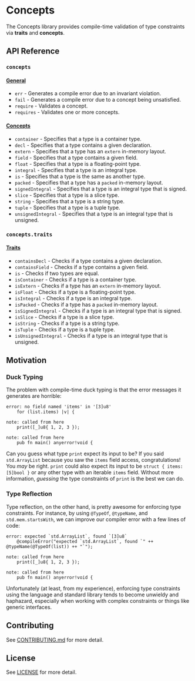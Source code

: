 # Concepts

The Concepts library provides compile-time validation of type constraints via
**traits** and **concepts**.

## API Reference

### `concepts`

#### [General](src/lib.zig)

- `err` - Generates a compile error due to an invariant violation.
- `fail` - Generates a compile error due to a concept being unsatisfied.
- `require` - Validates a concept.
- `requires` - Validates one or more concepts.

#### [Concepts](src/concepts)

- `container` - Specifies that a type is a container type.
- `decl` - Specifies that a type contains a given declaration.
- `extern` - Specifies that a type has an `extern` in-memory layout.
- `field` - Specifies that a type contains a given field.
- `float` - Specifies that a type is a floating-point type.
- `integral` - Specifies that a type is an integral type.
- `is` - Specifies that a type is the same as another type.
- `packed` - Specifies that a type has a `packed` in-memory layout.
- `signedIntegral` - Specifies that a type is an integral type that is signed.
- `slice` - Specifies that a type is a slice type.
- `string` - Specifies that a type is a string type.
- `tuple` - Specifies that a type is a tuple type.
- `unsignedIntegral` - Specifies that a type is an integral type that is unsigned.

### `concepts.traits`

#### [Traits](src/traits)

- `containsDecl` - Checks if a type contains a given declaration.
- `containsField` - Checks if a type contains a given field.
- `is` - Checks if two types are equal.
- `isContainer` - Checks if a type is a container type.
- `isExtern` - Checks if a type has an `extern` in-memory layout.
- `isFloat` - Checks if a type is a floating-point type.
- `isIntegral` - Checks if a type is an integral type.
- `isPacked` - Checks if a type has a `packed` in-memory layout.
- `isSignedIntegral` - Checks if a type is an integral type that is signed.
- `isSlice` - Checks if a type is a slice type.
- `isString` - Checks if a type is a string type.
- `isTuple` - Checks if a type is a tuple type.
- `isUnsignedIntegral` - Checks if a type is an integral type that is unsigned.

## Motivation

### Duck Typing

The problem with compile-time duck typing is that the error messages it
generates are horrible:

```
error: no field named 'items' in '[3]u8'
    for (list.items) |v| {

note: called from here
    print([_]u8{ 1, 2, 3 });

note: called from here
    pub fn main() anyerror!void {

```

Can you guess what type `print` expect its input to be? If you said
`std.ArrayList` because you saw the `items` field access, congratulations! You
*may* be right. `print` could also expect its input to be `struct { items:
[5]bool }` or any other type with an iterable `items` field. Without more
information, *guessing* the type constraints of `print` is the best we can do.

### Type Reflection

Type reflection, on the other hand, is pretty awesome for enforcing type
constraints. For instance, by using `@TypeOf`, `@typeName`, and
`std.mem.startsWith`, we can improve our compiler error with a few lines of
code:

```
error: expected `std.ArrayList`, found `[3]u8`
    @compileError("expected `std.ArrayList`, found `" ++ @typeName(@TypeOf(list)) ++ "`");

note: called from here
    print([_]u8{ 1, 2, 3 });

note: called from here
    pub fn main() anyerror!void {
```

Unfortunately (at least, from my experience), enforcing type constraints using
the language and standard library tends to become unwieldy and haphazard,
especially when working with complex constraints or things like generic
interfaces.

## Contributing

See [CONTRIBUTING.md](CONTRIBUTING.md) for more detail.

## License

See [LICENSE](LICENSE) for more detail.
